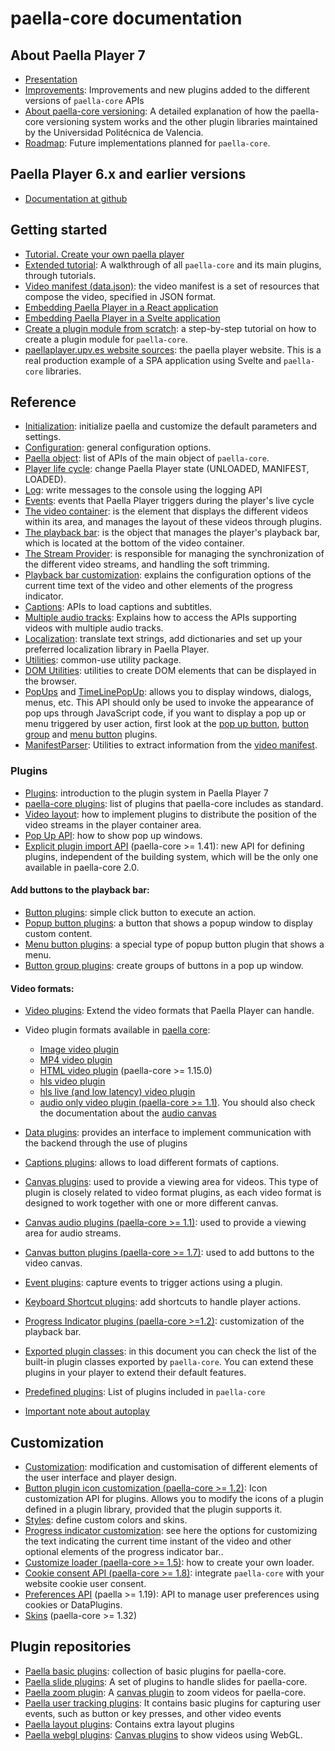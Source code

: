 # paella-core documentation

## About Paella Player 7

- [Presentation](paella_player_7_presentation.md)
- [Improvements](improvements.md): Improvements and new plugins added to the different versions of `paella-core` APIs
- [About paella-core versioning](versioning.md): A detailed explanation of how the paella-core versioning system works and the other plugin libraries maintained by the Universidad Politécnica de Valencia.
- [Roadmap](roadmap.md): Future implementations planned for `paella-core`.

## Paella Player 6.x and earlier versions

- [Documentation at github](https://github.com/polimediaupv/paella/tree/develop/doc)

## Getting started

- [Tutorial. Create your own paella player](tutorial.md)
- [Extended tutorial](tutorial/index.md): A walkthrough of all `paella-core` and its main plugins, through tutorials.
- [Video manifest (data.json)](video_manifest.md): the video manifest is a set of resources that compose the video, specified in JSON format.
- [Embedding Paella Player in a React application](paella_react.md)
- [Embedding Paella Player in a Svelte application](paella_svelte.md)
- [Create a plugin module from scratch](plugin_module_tutorial.md): a step-by-step tutorial on how to create a plugin module for `paella-core`.
- [paellaplayer.upv.es website sources](https://github.com/polimediaupv/paellaplayer.upv.es/tree/paella-7-site): the paella player website. This is a real production example of a SPA application using Svelte and `paella-core` libraries.


## Reference

- [Initialization](initialization.md): initialize paella and customize the default parameters and settings.
- [Configuration](configuration.md): general configuration options.
- [Paella object](paella_object.md): list of APIs of the main object of `paella-core`.
- [Player life cycle](life_cycle.md): change Paella Player state (UNLOADED, MANIFEST, LOADED).
- [Log](log.md): write messages to the console using the logging API
- [Events](events.md): events that Paella Player triggers during the player's live cycle
- [The video container](video_container.md): is the element that displays the different videos within its area, and manages the layout of these videos through plugins.
- [The playback bar](playback_bar.md): is the object that manages the player's playback bar, which is located at the bottom of the video container.
- [The Stream Provider](stream_provider.md): is responsible for managing the synchronization of the different video streams, and handling the soft trimming.
- [Playback bar customization](progress_indicator_customization.md): explains the configuration options of the current time text of the video and other elements of the progress indicator.
- [Captions](captions.md): APIs to load captions and subtitles.
- [Multiple audio tracks](multiaudio.md): Explains how to access the APIs supporting videos with multiple audio tracks.
- [Localization](localization.md): translate text strings, add dictionaries and set up your preferred localization library in Paella Player.
- [Utilities](utils.md): common-use utility package.
- [DOM Utilities](dom_utilities.md): utilities to create DOM elements that can be displayed in the browser.
- [PopUps](pop_up_api.md) and [TimeLinePopUp](time_line_pop_up.md): allows you to display windows, dialogs, menus, etc. This API should only be used to invoke the appearance of pop ups through JavaScript code, if you want to display a pop up or menu triggered by user action, first look at the [pop up button](popup_button_plugin.md), [button group](button_group_plugin.md) and [menu button](menu_button_plugin.md) plugins.
- [ManifestParser](manifest_parser.md): Utilities to extract information from the [video manifest](video_manifest.md).


### Plugins

- [Plugins](plugins.md): introduction to the plugin system in Paella Player 7
- [paella-core plugins](paella_core_plugins.md): list of plugins that paella-core includes as standard.
- [Video layout](video_layout.md): how to implement plugins to distribute the position of the video streams in the player container area.
- [Pop Up API](pop_up_api.md): how to show pop up windows.
- [Explicit plugin import API](explicit_import_plugin_api.md) (paella-core >= 1.41): new API for defining plugins, independent of the building system, which will be the only one available in paella-core 2.0.

#### Add buttons to the playback bar:

- [Button plugins](button_plugin.md): simple click button to execute an action.
- [Popup button plugins](popup_button_plugin.md): a button that shows a popup window to display custom content.
- [Menu button plugins](menu_button_plugin.md): a special type of popup button plugin that shows a menu.
- [Button group plugins](button_group_plugin.md): create groups of buttons in a pop up window.

#### Video formats:

- [Video plugins](video_plugin.md): Extend the video formats that Paella Player can handle.
- Video plugin formats available in [paella core](https://github.com/polimediaupv/paella-core):

    * [Image video plugin](image_video_plugin.md)
    * [MP4 video plugin](mp4_video_plugin.md)
    * [HTML video plugin](html_video_plugin.md) (paella-core >= 1.15.0)
    * [hls video plugin](hls_video_plugin.md)
    * [hls live (and low latency) video plugin](hls_live_video_plugin.md)
    * [audio only video plugin (paella-core >= 1.1)](audio_video_plugin.md). You should also check the documentation about the [audio canvas](audio_canvas_plugin.md)

- [Data plugins](data_plugins.md): provides an interface to implement communication with the backend through the use of plugins
- [Captions plugins](captions_plugins.md): allows to load different formats of captions.
- [Canvas plugins](canvas_plugin.md): used to provide a viewing area for videos. This type of plugin is closely related to video format plugins, as each video format is designed to work together with one or more different canvas.
- [Canvas audio plugins (paella-core >= 1.1)](audio_canvas_plugin.md): used to provide a viewing area for audio streams.
- [Canvas button plugins (paella-core >= 1.7)](canvas_button_plugin.md): used to add buttons to the video canvas.
- [Event plugins](event_log_plugins.md): capture events to trigger actions using a plugin.
- [Keyboard Shortcut plugins](key_shortcuts.md): add shortcuts to handle player actions.
- [Progress Indicator plugins (paella-core >=1.2)](progress_indicator_plugin.md): customization of the playback bar.
- [Exported plugin classes](exported_plugins.md): in this document you can check the list of the built-in plugin classes exported by `paella-core`. You can extend these plugins in your player to extend their default features.
- [Predefined plugins](predefined_plugins.md): List of plugins included in `paella-core`
- [Important note about autoplay](about_autoplay.md)

## Customization

- [Customization](customization.md): modification and customisation of different elements of the user interface and player design.
- [Button plugin icon customization (paella-core >= 1.2)](plugin_icon_customization.md): Icon customization API for plugins. Allows you to modify the icons of a plugin defined in a plugin library, provided that the plugin supports it.
- [Styles](styles.md): define custom colors and skins.
- [Progress indicator customization](progress_indicator_customization.md): see here the options for customizing the text indicating the current time instant of the video and other optional elements of the progress indicator bar..
- [Customize loader (paella-core >= 1.5)](loader.md): how to create your own loader.
- [Cookie consent API (paella-core >= 1.8)](cookie_consent.md): integrate `paella-core` with your website cookie user consent.
- [Preferences API](preferences.md) (paella >= 1.19): API to manage user preferences using cookies or DataPlugins.
- [Skins](skin_api.md) (paella-core >= 1.32)


## Plugin repositories

- [Paella basic plugins](https://github.com/polimediaupv/paella-basic-plugins): collection of basic plugins for paella-core.
- [Paella slide plugins](https://github.com/polimediaupv/paella-slide-plugins): A set of plugins to handle slides for paella-core.
- [Paella zoom plugin](https://github.com/polimediaupv/paella-zoom-plugin): A [canvas plugin](canvas_plugin.md) to zoom videos for paella-core.
- [Paella user tracking plugins](https://github.com/polimediaupv/paella-user-tracking): It contains basic plugins for capturing user events, such as button or key presses, and other video events
- [Paella layout plugins](https://github.com/polimediaupv/paella-layout-plugins): Contains extra layout plugins
- [Paella webgl plugins](https://github.com/polimediaupv/paella-webgl-plugins): [Canvas plugins](canvas_plugin.md) to show videos using WebGL.
